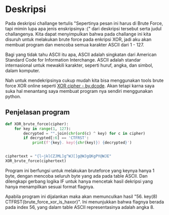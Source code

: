 # Deskripsi
Pada deskripsi challange tertulis "Sepertinya pesan ini harus di Brute Force, tapi mimin lupa apa jenis enskripsinya :(" dari deskripsi tersebut serta judul challangenya. Kita dapat menyimpulkan bahwa pada challange ini kita disuruh untuk melakukan brute force pada enkripsi XOR, jadi aku akan membuat program dan mencoba semua karakter ASCII dari 1 - 127.

Bagi yang tidak tahu ASCII itu apa, ASCII adalah singkatan dari American Standard Code for Information Interchange. ASCII adalah standar internasional untuk mewakili karakter, seperti huruf, angka, dan simbol, dalam komputer.

Nah untuk mendekripsinya cukup mudah kita bisa menggunakan tools brute force XOR online seperti [XOR cipher - by.dcode](https://www.dcode.fr/xor-cipher). Akan tetapi karna saya suka hal menantang saya membuat program nya sendiri menggunakan python.

## Penjelasan program
```python
def XOR_brute_force(cipher):
    for key in range(1, 127):
        decrypted = "".join(chr(ord(c) ^ key) for c in cipher)
        if decrypted[:6] == 'CTFRST':
            print(f'{key}. key({chr(key)}) {decrypted}')


ciphertext = "{l~jklCZJML]g^WJ[]g@WJgQKgPY@WJE"
XOR_brute_force(ciphertext)
```
Program ini berfungsi untuk melakukan bruteforce yang keynya hanya 1 byte, dengan mencoba seluruh byte yang ada pada table ASCII. Dan dilengkapi gerbang logika IF untuk hanya mencetak hasil dekripsi yang hanya menampilkan sesuai format flagnya.

Apabila program ini dijalankan maka akan memunculkan hasil "56. key(8) CTFRST{brute_force_xor_is_haxor}". Ini menunjukkan bahwa flagnya berada pada index 56, yang dalam table ASCII representasinya adalah angka 8.